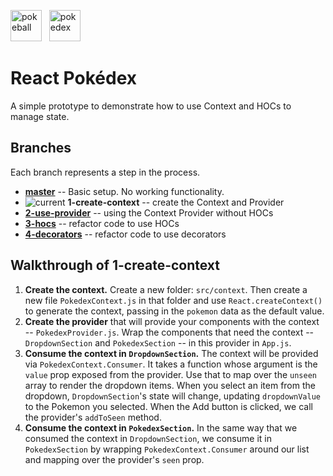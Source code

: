 <img src="https://i.dlpng.com/static/png/89133_thumb.png" alt="pokeball" height="50"/> &nbsp; <img src="https://people.rit.edu/jrm2516/330/gamedex/pokedex.png" alt="pokedex" height="50"/>  

# React Pokédex 

A simple prototype to demonstrate how to use Context and HOCs to manage state. 

## Branches
Each branch represents a step in the process.

- **[master](https://github.com/siuangie91/react-pokedex/tree/master)** -- Basic setup. No working functionality.
- ![current](https://img.shields.io/badge/current-blue.svg) **1-create-context** -- create the Context and Provider
- **[2-use-provider](https://github.com/siuangie91/react-pokedex/tree/2-use-provider)** -- using the Context Provider without HOCs
- **[3-hocs](https://github.com/siuangie91/react-pokedex/tree/3-hocs)** -- refactor code to use HOCs
- **[4-decorators](https://github.com/siuangie91/react-pokedex/tree/4-decorators)** -- refactor code to use decorators

## Walkthrough of 1-create-context
1. **Create the context.** Create a new folder: `src/context`. Then create a new file `PokedexContext.js` in that folder and use `React.createContext()` to generate the context, passing in the `pokemon` data as the default value.
2. **Create the provider** that will provide your components with the context -- `PokedexProvider.js`. Wrap the components that need the context -- `DropdownSection` and `PokedexSection` -- in this provider in `App.js`.
3. **Consume the context in `DropdownSection`.** The context will be provided via `PokedexContext.Consumer`. It takes a function whose argument is the `value` prop exposed from the provider. Use that to map over the `unseen` array to render the dropdown items. When you select an item from the dropdown, `DropdownSection`'s state will change, updating `dropdownValue` to the Pokemon you selected. When the Add button is clicked, we call the provider's `addToSeen` method.
4. **Consume the context in `PokedexSection`.** In the same way that we consumed the context in `DropdownSection`, we consume it in `PokedexSection` by wrapping `PokedexContext.Consumer` around our list and mapping over the provider's `seen` prop.
